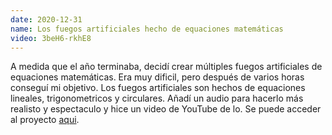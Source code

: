 ```yaml
---
date: 2020-12-31
name: Los fuegos artificiales hecho de equaciones matemáticas
video: 3beH6-rkhE8
---
```


A medida que el año terminaba, decidí crear múltiples fuegos artificiales de equaciones matemáticas. Era muy dificil, pero después de varios horas conseguí mi objetivo. Los fuegos artificiales son hechos de equaciones lineales, trigonometricos y circulares. Añadí un audio para hacerlo más realisto y espectaculo y hice un video de YouTube de lo. Se puede acceder al proyecto [aqui](https://www.desmos.com/calculator/bp2z8gpyez).